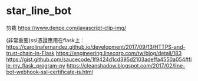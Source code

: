 # star_line_bot
剪裁 https://www.denpe.com/javascript-clip-img/

(非常重要)ssl憑證應用在flask上：
https://carolinafernandez.github.io/development/2017/09/13/HTTPS-and-trust-chain-in-Flask
https://engineering.linecorp.com/tw/blog/detail/183
https://gist.github.com/saucecode/1f9424d1cd395d2103adeffa4550a054#file-my_flask_program-py
https://cleanshadow.blogspot.com/2017/02/line-bot-webhook-ssl-certificate-is.html
